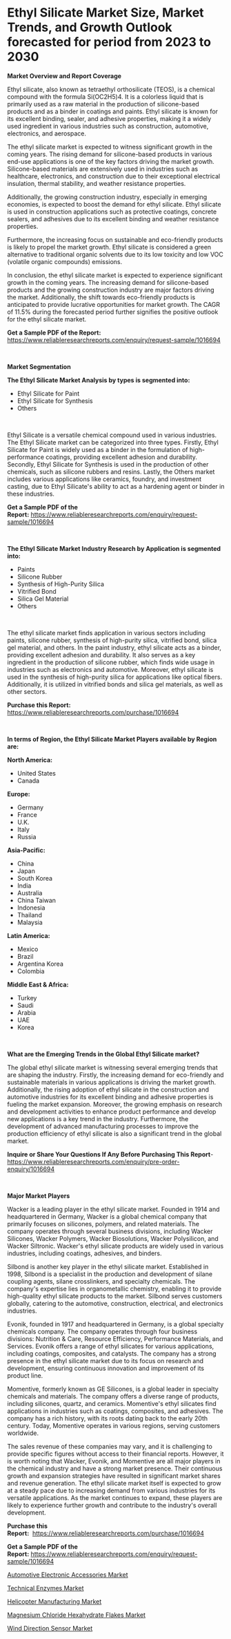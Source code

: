 <p><h1>Ethyl Silicate Market Size, Market Trends, and Growth Outlook forecasted for period from 2023 to 2030</h1></p><p><strong>Market Overview and Report Coverage</strong></p>
<p><p>Ethyl silicate, also known as tetraethyl orthosilicate (TEOS), is a chemical compound with the formula Si(OC2H5)4. It is a colorless liquid that is primarily used as a raw material in the production of silicone-based products and as a binder in coatings and paints. Ethyl silicate is known for its excellent binding, sealer, and adhesive properties, making it a widely used ingredient in various industries such as construction, automotive, electronics, and aerospace.</p><p>The ethyl silicate market is expected to witness significant growth in the coming years. The rising demand for silicone-based products in various end-use applications is one of the key factors driving the market growth. Silicone-based materials are extensively used in industries such as healthcare, electronics, and construction due to their exceptional electrical insulation, thermal stability, and weather resistance properties.</p><p>Additionally, the growing construction industry, especially in emerging economies, is expected to boost the demand for ethyl silicate. Ethyl silicate is used in construction applications such as protective coatings, concrete sealers, and adhesives due to its excellent binding and weather resistance properties.</p><p>Furthermore, the increasing focus on sustainable and eco-friendly products is likely to propel the market growth. Ethyl silicate is considered a green alternative to traditional organic solvents due to its low toxicity and low VOC (volatile organic compounds) emissions.</p><p>In conclusion, the ethyl silicate market is expected to experience significant growth in the coming years. The increasing demand for silicone-based products and the growing construction industry are major factors driving the market. Additionally, the shift towards eco-friendly products is anticipated to provide lucrative opportunities for market growth. The CAGR of 11.5% during the forecasted period further signifies the positive outlook for the ethyl silicate market.</p></p>
<p><strong>Get a Sample PDF of the Report:</strong> <a href="https://www.reliableresearchreports.com/enquiry/request-sample/1016694">https://www.reliableresearchreports.com/enquiry/request-sample/1016694</a></p>
<p>&nbsp;</p>
<p><strong>Market Segmentation</strong></p>
<p><strong>The Ethyl Silicate Market Analysis by types is segmented into:</strong></p>
<p><ul><li>Ethyl Silicate for Paint</li><li>Ethyl Silicate for Synthesis</li><li>Others</li></ul></p>
<p>&nbsp;</p>
<p><p>Ethyl Silicate is a versatile chemical compound used in various industries. The Ethyl Silicate market can be categorized into three types. Firstly, Ethyl Silicate for Paint is widely used as a binder in the formulation of high-performance coatings, providing excellent adhesion and durability. Secondly, Ethyl Silicate for Synthesis is used in the production of other chemicals, such as silicone rubbers and resins. Lastly, the Others market includes various applications like ceramics, foundry, and investment casting, due to Ethyl Silicate's ability to act as a hardening agent or binder in these industries.</p></p>
<p><strong>Get a Sample PDF of the Report:</strong>&nbsp;<a href="https://www.reliableresearchreports.com/enquiry/request-sample/1016694">https://www.reliableresearchreports.com/enquiry/request-sample/1016694</a></p>
<p>&nbsp;</p>
<p><strong>The Ethyl Silicate Market Industry Research by Application is segmented into:</strong></p>
<p><ul><li>Paints</li><li>Silicone Rubber</li><li>Synthesis of High-Purity Silica</li><li>Vitrified Bond</li><li>Silica Gel Material</li><li>Others</li></ul></p>
<p>&nbsp;</p>
<p><p>The ethyl silicate market finds application in various sectors including paints, silicone rubber, synthesis of high-purity silica, vitrified bond, silica gel material, and others. In the paint industry, ethyl silicate acts as a binder, providing excellent adhesion and durability. It also serves as a key ingredient in the production of silicone rubber, which finds wide usage in industries such as electronics and automotive. Moreover, ethyl silicate is used in the synthesis of high-purity silica for applications like optical fibers. Additionally, it is utilized in vitrified bonds and silica gel materials, as well as other sectors.</p></p>
<p><strong>Purchase this Report:</strong>&nbsp; <a href="https://www.reliableresearchreports.com/purchase/1016694">https://www.reliableresearchreports.com/purchase/1016694</a></p>
<p>&nbsp;</p>
<p><strong>In terms of Region, the Ethyl Silicate Market Players available by Region are:</strong></p>
<p>
    <p> <strong> North America: </strong>
        <ul>
            <li>United States</li>
            <li>Canada</li>
        </ul>
        </p> 
    <p> <strong> Europe: </strong>
        <ul>
            <li>Germany</li>
            <li>France</li>
            <li>U.K.</li>
            <li>Italy</li>
            <li>Russia</li>
        </ul>
        </p> 
    <p> <strong> Asia-Pacific: </strong>
        <ul>
            <li>China</li>
            <li>Japan</li>
            <li>South Korea</li>
            <li>India</li>
            <li>Australia</li>
            <li>China Taiwan</li>
            <li>Indonesia</li>
            <li>Thailand</li>
            <li>Malaysia</li>
        </ul>
        </p> 
    <p> <strong> Latin America: </strong>
        <ul>
            <li>Mexico</li>
            <li>Brazil</li>
            <li>Argentina Korea</li>
            <li>Colombia</li>
        </ul>
        </p> 
    <p> <strong> Middle East & Africa: </strong>
        <ul>
            <li>Turkey</li>
            <li>Saudi</li>
            <li>Arabia</li>
            <li>UAE</li>
            <li>Korea</li>
        </ul>
    </p>
    </p>
<p>&nbsp;</p>
<p><strong>What are the Emerging Trends in the Global Ethyl Silicate market?</strong></p>
<p><p>The global ethyl silicate market is witnessing several emerging trends that are shaping the industry. Firstly, the increasing demand for eco-friendly and sustainable materials in various applications is driving the market growth. Additionally, the rising adoption of ethyl silicate in the construction and automotive industries for its excellent binding and adhesive properties is fueling the market expansion. Moreover, the growing emphasis on research and development activities to enhance product performance and develop new applications is a key trend in the industry. Furthermore, the development of advanced manufacturing processes to improve the production efficiency of ethyl silicate is also a significant trend in the global market.</p></p>
<p><strong>Inquire or Share Your Questions If Any Before Purchasing This Report</strong>- <a href="https://www.reliableresearchreports.com/enquiry/pre-order-enquiry/1016694">https://www.reliableresearchreports.com/enquiry/pre-order-enquiry/1016694</a></p>
<p>&nbsp;</p>
<p><strong>Major Market Players</strong></p>
<p><p>Wacker is a leading player in the ethyl silicate market. Founded in 1914 and headquartered in Germany, Wacker is a global chemical company that primarily focuses on silicones, polymers, and related materials. The company operates through several business divisions, including Wacker Silicones, Wacker Polymers, Wacker Biosolutions, Wacker Polysilicon, and Wacker Siltronic. Wacker's ethyl silicate products are widely used in various industries, including coatings, adhesives, and binders.</p><p>Silbond is another key player in the ethyl silicate market. Established in 1998, Silbond is a specialist in the production and development of silane coupling agents, silane crosslinkers, and specialty chemicals. The company's expertise lies in organometallic chemistry, enabling it to provide high-quality ethyl silicate products to the market. Silbond serves customers globally, catering to the automotive, construction, electrical, and electronics industries.</p><p>Evonik, founded in 1917 and headquartered in Germany, is a global specialty chemicals company. The company operates through four business divisions: Nutrition & Care, Resource Efficiency, Performance Materials, and Services. Evonik offers a range of ethyl silicates for various applications, including coatings, composites, and catalysts. The company has a strong presence in the ethyl silicate market due to its focus on research and development, ensuring continuous innovation and improvement of its product line.</p><p>Momentive, formerly known as GE Silicones, is a global leader in specialty chemicals and materials. The company offers a diverse range of products, including silicones, quartz, and ceramics. Momentive's ethyl silicates find applications in industries such as coatings, composites, and adhesives. The company has a rich history, with its roots dating back to the early 20th century. Today, Momentive operates in various regions, serving customers worldwide.</p><p>The sales revenue of these companies may vary, and it is challenging to provide specific figures without access to their financial reports. However, it is worth noting that Wacker, Evonik, and Momentive are all major players in the chemical industry and have a strong market presence. Their continuous growth and expansion strategies have resulted in significant market shares and revenue generation. The ethyl silicate market itself is expected to grow at a steady pace due to increasing demand from various industries for its versatile applications. As the market continues to expand, these players are likely to experience further growth and contribute to the industry's overall development.</p></p>
<p><strong>Purchase this Report:</strong>&nbsp;&nbsp;<a href="https://www.reliableresearchreports.com/purchase/1016694">https://www.reliableresearchreports.com/purchase/1016694</a></p>
<p></p>
<p><strong>Get a Sample PDF of the Report:</strong>&nbsp;<a href="https://www.reliableresearchreports.com/enquiry/request-sample/1016694">https://www.reliableresearchreports.com/enquiry/request-sample/1016694</a></p>
<p><p><a href="https://medium.com/@stephenstevens11/automotive-electronic-accessories-market-analysis-and-sze-forecasted-for-period-from-2023-to-2030-bf1af7ee83ae">Automotive Electronic Accessories Market</a></p><p><a href="https://github.com/vimar16th/Market-Research-Report-List-1/blob/main/technical-enzymes-market.md">Technical Enzymes Market</a></p><p><a href="https://medium.com/@nathanl41025/helicopter-manufacturing-market-analysis-and-sze-forecasted-for-period-from-2023-to-2030-d68da5355920">Helicopter Manufacturing Market</a></p><p><a href="https://github.com/sofayahoo2023/Market-Research-Report-List-1/blob/main/magnesium-chloride-hexahydrate-flakes-market.md">Magnesium Chloride Hexahydrate Flakes Market</a></p><p><a href="https://medium.com/@keygreen5469/wind-direction-sensor-market-the-key-to-successful-business-strategy-forecast-till-2030-bd69d2852119">Wind Direction Sensor Market</a></p></p>